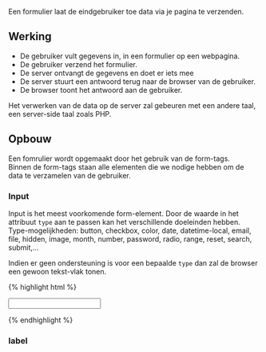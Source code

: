 
Een formulier laat de eindgebruiker toe data via je pagina te verzenden. 

Werking
--------

- De gebruiker vult gegevens in, in een formulier op een webpagina.
- De gebruiker verzend het formulier.
- De server ontvangt de gegevens en doet er iets mee
- De server stuurt een antwoord terug naar de browser van de gebruiker.
- De browser toont het antwoord aan de gebruiker.

Het verwerken van de data op de server zal gebeuren met een andere taal, een server-side taal zoals PHP.

Opbouw
-------
Een fomrulier wordt opgemaakt door het gebruik van de form-tags.  
Binnen de form-tags staan alle elementen die we nodige hebben om de data te verzamelen van de gebruiker.

### Input

Input is het meest voorkomende form-element. 
Door de waarde in het attribuut `type` aan te passen kan het verschillende doeleinden hebben. 
Type-mogelijkheden: button, checkbox, color, date, datetime-local, email, file, hidden, image, month, number, password, radio, range, reset, search, submit,...

Indien er geen ondersteuning is voor een bepaalde `type` dan zal de browser een gewoon tekst-vlak tonen.


{% highlight html %}
<form>
    <input type="text">
</form>
{% endhighlight %}

### label